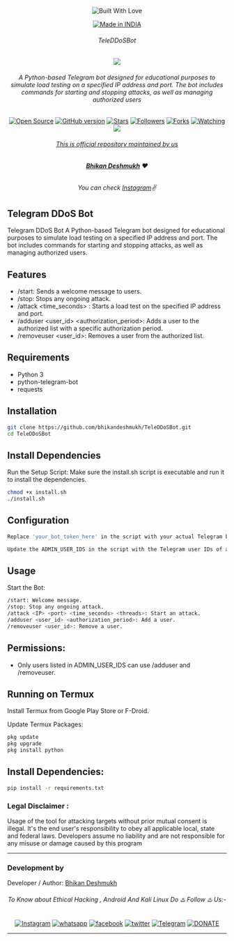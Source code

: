 
<p align=center>
  <img title="Built With Love" src="https://forthebadge.com/images/badges/built-with-love.svg"></p>

<p align=center>
  <a href="https://www.instagram.com/bhikan_deshmukh"><img title="Made in INDIA" src="https://img.shields.io/badge/MADE%20IN-INDIA-SCRIPT?colorA=%23ff8100&colorB=%23017e40&colorC=%23ff0000&style=for-the-badge"></a>
  </p>

###### <p align="center"> *TeleDDoSBot*

<p align="center"><img src="#"></p>

###### <p align="center">A Python-based Telegram bot designed for educational purposes to simulate load testing on a specified IP address and port. The bot includes commands for starting and stopping attacks, as well as managing authorized users
<p align=center>
  <a href="https://www.instagram.com/bhikan_deshmukh"><img title="Open Source" src="https://img.shields.io/badge/Open%20Source-%E2%99%A5-red" ></a>
  <a href="https://www.instagram.com/bhikan_deshmukh"><img title="GitHub version" src="https://d25lcipzij17d.cloudfront.net/badge.svg?id=gh&type=6&v=1.0&x2=0" ></a>
  <a href="https://www.instagram.com/bhikan_deshmukh"><img title="Stars" src="https://img.shields.io/github/stars/bhikandeshmukh/TeleDDoSBot?style=social" ></a>
  <a href="https://github.com/bhikandeshmukh/followers"><img title="Followers" src="https://img.shields.io/github/followers/bhikandeshmukh?color=blue&style=flat-square"></a>
  <a href="https://github.com/bhikandeshmukh/TeleDDoSBot/network/members"><img title="Forks" src="https://img.shields.io/github/forks/bhikandeshmukh/TeleDDoSBot?color=red&style=flat-square"></a>
  <a href="https://github.com/bhikandeshmukh/TeleDDoSBot/watchers"><img title="Watching" src="https://img.shields.io/github/watchers/bhikandeshmukh/TeleDDoSBot?label=Watchers&color=blue&style=flat-square"></a>
  <a href="#"><img src="https://badges.pufler.dev/visits/bhikandeshmukh/TeleDDoSBot">

###### <p align="center">*This is official repository maintained by us*
###### <p align="center"> *[**Bhikan Deshmukh**](https://www.instagram.com/bhikan_deshmukh/) ❤️*
###### <p align="center"> *You can check [Instagram](https://www.instagram.com/bhikan_deshmukh)✌*

## Telegram DDoS Bot

Telegram DDoS Bot A Python-based Telegram bot designed for educational purposes to simulate load testing on a specified IP address and port. The bot includes commands for starting and stopping attacks, as well as managing authorized users.

## Features
* /start: Sends a welcome message to users.
* /stop: Stops any ongoing attack.
* /attack <IP> <port> <time_seconds> <threads>: Starts a load test on the specified IP address and port.
* /adduser <user_id> <authorization_period>: Adds a user to the authorized list with a specific 
  authorization period.
* /removeuser <user_id>: Removes a user from the authorized list.

## Requirements
* Python 3
* python-telegram-bot
* requests

## Installation
```bash
git clone https://github.com/bhikandeshmukh/TeleDDoSBot.git
cd TeleDDoSBot
```

## Install Dependencies

Run the Setup Script: Make sure the install.sh script is executable and run it to install the dependencies.

```bash
chmod +x install.sh
./install.sh
```
## Configuration

```bash
Replace 'your_bot_token_here' in the script with your actual Telegram bot token. You can obtain this token by creating a bot via BotFather.

Update the ADMIN_USER_IDS in the script with the Telegram user IDs of admins who should have permission to use the /adduser and /removeuser commands.
```
## Usage

Start the Bot:

```bash
/start: Welcome message.
/stop: Stop any ongoing attack.
/attack <IP> <port> <time_seconds> <threads>: Start an attack.
/adduser <user_id> <authorization_period>: Add a user.
/removeuser <user_id>: Remove a user.
```

## Permissions:
* Only users listed in ADMIN_USER_IDS can use /adduser and /removeuser.

## Running on Termux

Install Termux from Google Play Store or F-Droid.

Update Termux Packages:

```bash
pkg update
pkg upgrade
pkg install python
```
## Install Dependencies:


```bash
pip install -r requirements.txt
```

### Legal Disclaimer :

Usage of the tool for attacking targets without prior mutual consent is illegal. It's the end user's responsibility to obey all applicable local, state and federal laws. Developers assume no liability and are not responsible for any misuse or damage caused by this program

-------------------------------------------------------------------------------------

### Development by

Developer / Author: [Bhikan Deshmukh](https://www.instagram.com/bhikan_deshmukh/)

###### <p align="center">To Know about Ethical Hacking , Android And Kali Linux Do ♨️ Follow ♨️ Us:-</p>
<p align="center">
<a href="https://www.instagram.com/bhikan_deshmukh/"><img title="Instagram" src="https://img.shields.io/badge/instagram-%23E4405F.svg?&style=for-the-badge&logo=instagram&logoColor=white"></a>
<a href="https://wa.me/918600525401"><img title="whatsapp" src="https://img.shields.io/badge/WHATSAPP-%2325D366.svg?&style=for-the-badge&logo=whatsapp&logoColor=white"></a>
<a href="https://www.facebook.com/thebhikandeshmukh"><img title="facebook" src="https://img.shields.io/badge/facebook-%231877F2.svg?&style=for-the-badge&logo=facebook&logoColor=white"></a>
<a href="https://www.twitter.com/bhikan_deshmukh/"><img title="twitter" src="https://img.shields.io/badge/twitter-%231DA1F2.svg?&style=for-the-badge&logo=twitter&logoColor=white"></a>
<a href="https://t.me/dev_aladdin"><img title="Telegram" src="https://img.shields.io/badge/Telegram-blue?style=for-the-badge&logo=Telegram"></a>
<a href="https://rzp.io/l/mrbee"><img title="DONATE" src="https://img.shields.io/badge/DONATE-yellow?style=for-the-badge&logo=google-pay"></a>
</p>

-------------------------------------------------------------------------------------
